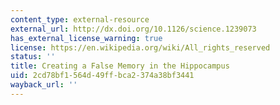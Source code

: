 ```yaml
---
content_type: external-resource
external_url: http://dx.doi.org/10.1126/science.1239073
has_external_license_warning: true
license: https://en.wikipedia.org/wiki/All_rights_reserved
status: ''
title: Creating a False Memory in the Hippocampus
uid: 2cd78bf1-564d-49ff-bca2-374a38bf3441
wayback_url: ''
---
```

